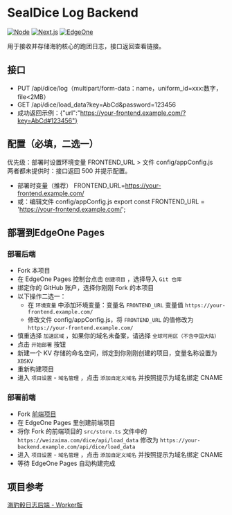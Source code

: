 # SealDice Log Backend

[![Node](https://img.shields.io/badge/node-%3E=18-green)](https://nodejs.org/)
[![Next.js](https://img.shields.io/badge/next-14.x-black)](https://nextjs.org/)
[![EdgeOne](https://img.shields.io/badge/EdgeOne-Pages-blue)](https://console.cloud.tencent.com/edgeone/pages)

用于接收并存储海豹核心的跑团日志，接口返回查看链接。

## 接口
- PUT /api/dice/log（multipart/form-data：name，uniform_id=xxx:数字，file<2MB）
- GET /api/dice/load_data?key=AbCd&password=123456
- 成功返回示例：{"url":"https://your-frontend.example.com/?key=AbCd#123456"}

## 配置（必填，二选一）
优先级：部署时设置环境变量 FRONTEND_URL > 文件 config/appConfig.js  
两者都未提供时：接口返回 500 并提示配置。

- 部署时变量（推荐）
  FRONTEND_URL=https://your-frontend.example.com/
- 或：编辑文件 config/appConfig.js
  export const FRONTEND_URL = 'https://your-frontend.example.com/';

## 部署到EdgeOne Pages
### 部署后端
- Fork 本项目
- 在 EdgeOne Pages 控制台点击 `创建项目` ，选择导入 `Git 仓库` 
- 绑定你的 GitHub 账户，选择你刚刚 Fork 的本项目
- 以下操作二选一：
	- 在 `环境变量` 中添加环境变量：变量名 `FRONTEND_URL` 变量值 `https://your-frontend.example.com/`
	- 修改文件 config/appConfig.js，将 `FRONTEND_URL` 的值修改为 `https://your-frontend.example.com/`
- 慎重选择 `加速区域` ，如果你的域名未备案，请选择 `全球可用区（不含中国大陆）`
- 点击 `开始部署` 按钮
- 新建一个 KV 存储的命名空间，绑定到你刚刚创建的项目，变量名称设置为 `XBSKV`
- 重新构建项目
- 进入 `项目设置` - `域名管理` ，点击 `添加自定义域名` 并按照提示为域名绑定 CNAME

### 部署前端
- Fork [前端项目](https://log-api.shia.loli.band/api/dice/log) 
- 在 EdgeOne Pages 里创建前端项目
- 将你 Fork 的前端项目的 `src/store.ts` 文件中的 `https://weizaima.com/dice/api/load_data` 修改为 `https://your-backend.example.com/api/dice/load_data`
- 进入 `项目设置` - `域名管理` ，点击 `添加自定义域名` 并按照提示为域名绑定 CNAME
- 等待 EdgeOne Pages 自动构建完成

## 项目参考
[海豹骰日志后端 - Worker版](https://github.com/sealdice/story-painter-cfbackend/) 